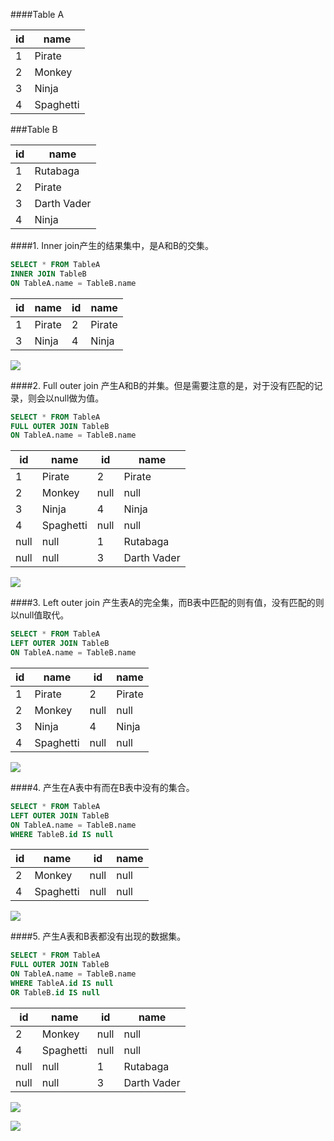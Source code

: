 ####Table A

   id | name
  --- | ---        
1  | Pirate     
2  | Monkey     
3  | Ninja      
4  | Spaghetti  

###Table B

 id | name
 ---  |----
 1   |Rutabaga
 2   |Pirate
 3   |Darth Vader
 4   |Ninja
 
 
####1. Inner join产生的结果集中，是A和B的交集。
 
 ```sql
SELECT * FROM TableA
INNER JOIN TableB
ON TableA.name = TableB.name
 
 ```
id | name    |   id |  name
--- | ----    |  --- |  ----
1  | Pirate  |   2  |  Pirate
3  | Ninja   |   4  |  Ninja
 ![](https://coolshell.cn/wp-content/uploads/2011/01/Inner_Join.png)
 
####2.  Full outer join 产生A和B的并集。但是需要注意的是，对于没有匹配的记录，则会以null做为值。
 
```sql
SELECT * FROM TableA
FULL OUTER JOIN TableB
ON TableA.name = TableB.name
```

id   | name     | id   | name
---  | ----     | ---  | ----
1    | Pirate   | 2    | Pirate
2    | Monkey   | null | null
3    | Ninja    | 4    | Ninja
4    | Spaghetti| null | null
null | null     | 1    | Rutabaga
null | null     | 3    | Darth Vader

![](https://coolshell.cn/wp-content/uploads/2011/01/Full_Outer_Join.png)

####3. Left outer join 产生表A的完全集，而B表中匹配的则有值，没有匹配的则以null值取代。

```sql
SELECT * FROM TableA
LEFT OUTER JOIN TableB
ON TableA.name = TableB.name
```
id | name      | id   | name
---| ----      | ---  | ----
1  | Pirate    | 2    | Pirate
2  | Monkey    | null | null
3  | Ninja     | 4    | Ninja
4  | Spaghetti | null | null

![](https://coolshell.cn/wp-content/uploads/2011/01/Left_Outer_Join.png)

####4. 产生在A表中有而在B表中没有的集合。

```sql
SELECT * FROM TableA
LEFT OUTER JOIN TableB
ON TableA.name = TableB.name
WHERE TableB.id IS null 
```

id | name      | id   |  name
---| ----      | ---  |  ----
2  | Monkey    | null |  null
4  | Spaghetti | null |  null

![](https://coolshell.cn/wp-content/uploads/2011/01/Left_Out_Join_2.png)

####5. 产生A表和B表都没有出现的数据集。

```sql
SELECT * FROM TableA
FULL OUTER JOIN TableB
ON TableA.name = TableB.name
WHERE TableA.id IS null
OR TableB.id IS null
```
id   | name      | id   | name
---  | ----      | ---  | ----
2    | Monkey    | null | null
4    | Spaghetti | null | null
null | null      | 1    | Rutabaga
null | null      | 3    | Darth Vader

![](https://coolshell.cn/wp-content/uploads/2011/01/Full_Outer_Join_2.png)


![](http://4.bp.blogspot.com/-_HsHikmChBI/VmQGJjLKgyI/AAAAAAAAEPw/JaLnV0bsbEo/s1600/sql%2Bjoins%2Bguide%2Band%2Bsyntax.jpg)


















